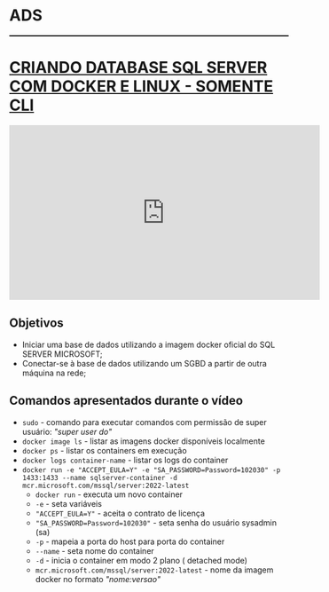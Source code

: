 # ADS
<div id="ads-container" style="border: 1px solid black;">
<script async src="https://pagead2.googlesyndication.com/pagead/js/adsbygoogle.js"></script>
<ins class="adsbygoogle"
     style="display:block"
     data-ad-client="ca-pub-xxxxxxxxxxxxxxxx"
     data-ad-slot="xxxxxxxxxx"
     data-ad-format="auto"
     data-full-width-responsive="true"></ins>
<script>
     (adsbygoogle = window.adsbygoogle || []).push({});
</script>
</div>


# [CRIANDO DATABASE SQL SERVER COM DOCKER E LINUX - SOMENTE CLI](https://youtu.be/IL-lfihmfw4?si=Gt5DORx6nySGZyma)

<iframe width="560" height="315" src="https://www.youtube.com/embed/IL-lfihmfw4" 
title="YouTube video player" frameborder="0" allow="accelerometer; autoplay; clipboard-write; encrypted-media; gyroscope; picture-in-picture" allowfullscreen></iframe>

## Objetivos
- Iniciar uma base de dados utilizando a imagem docker oficial do SQL SERVER MICROSOFT;
- Conectar-se à base de dados utilizando um SGBD a partir de outra máquina na rede;

## Comandos apresentados durante o vídeo
- `sudo` - comando para executar comandos com permissão de super usuário: _"super user do"_
- `docker image ls` - listar as imagens docker disponíveis localmente
- `docker ps` - listar os containers em execução
- `docker logs container-name` - listar os logs do container
- `docker run -e "ACCEPT_EULA=Y" -e "SA_PASSWORD=Password=102030" -p 1433:1433 --name sqlserver-container -d mcr.microsoft.com/mssql/server:2022-latest`
    - `docker run` - executa um novo container
    - `-e` - seta variáveis
    - `"ACCEPT_EULA=Y"` - aceita o contrato de licença
    - `"SA_PASSWORD=Password=102030"` - seta senha do usuário sysadmin (sa)
    - `-p` - mapeia a porta do host para porta do container
    - `--name` - seta nome do container
    - `-d` - inicia o container em modo 2 plano ( detached mode)
    - `mcr.microsoft.com/mssql/server:2022-latest` - nome da imagem docker no formato _"nome:versao"_
